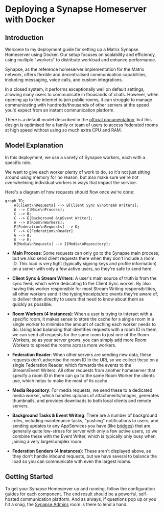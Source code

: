 # Deploying a Synapse Homeserver with Docker

## Introduction

Welcome to my deployment guide for setting up a Matrix Synapse Homeserver using Docker. Our setup focuses on scalability and efficiency, using multiple "workers" to distribute workload and enhance performance.

Synapse, as the reference homeserver implementation for the Matrix network, offers flexible and decentralised communication capabilities, including messaging, voice calls, and custom integrations.

In a closed system, it performs exceptionally well on default settings, allowing many users to communicate in thousands of chats. However, when opening up to the internet to join public rooms, it can struggle to manage communicating with hundreds/thousands of other servers at the speed you'd expect from an instant communication platform.

There is a default model described in the [official documentation](https://matrix-org.github.io/synapse/latest/workers.html), but this design is optimised for a family or team of users to access federated rooms at high speed without using so much extra CPU and RAM.

## Model Explanation

In this deployment, we use a variety of Synapse workers, each with a specific role.

We want to give each worker plenty of work to do, so it's not just sitting around using memory for no reason, but also make sure we're not overwhelming individual workers in ways that impact the service.

Here's a diagram of how requests should flow once we're done:

```mermaid
graph TD;
    A[Client\nRequests] --> B[Client Sync &\nStream Writers];
    A --> C[Main\nProcess];
    C --> B;
    C --> E[Background &\nEvent Writer];
    A --> D[Room\nWorkers];
    F[Federation\nRequests] --> D;
    F --> G[Federation\nReader]
    G --> B;
    G --> E;
    H[Media\nRequests] --> I[Media\nRepository];
```

- **Main Process**: Some requests can only go to the Synapse main process, but we also send client requests there when they don't include a room ID. This load is very light (typically signing keys and profile information) on a server with only a few active users, so they're safe to send here.

- **Client Sync & Stream Writers**: A user's main source of truth is from the sync feed, which we're dedicating to the Client Sync worker. By also having this worker responsible for most Stream Writing responsibilities, all other workers send it the typing/receipts/etc events they're aware of, to deliver them directly to users that need to know about them as quickly as possible.

- **Room Workers (4 Instances)**: When a user is trying to interact with a specific room, it makes sense to store the cache for a single room in a single worker to minimise the amount of caching each worker needs to do. Using load balancing that identifies requests with a room ID in them, we can send all requests for the same room to just one of the Room Workers, so as your server grows, you can simply add more Room Workers to spread the rooms across more workers.

- **Federation Reader**: When other servers are sending new data, these requests don't advertise the room ID in the URI, so we collect these on a single Federation Reader, which forwards the events to the Stream/Event Writers. All other requests from another homeserver that specify a room ID in them can go to the same Room Worker the clients use, which helps to make the most of its cache.

- **Media Repository**: For media requests, we send these to a dedicated media worker, which handles uploads of attachments/images, generates thumbnails, and provides downloads to both local clients and remote servers.

- **Background Tasks & Event Writing**: There are a number of background roles, including maintenance tasks, "pushing" notifications to users, and sending updates to any AppServices you have (like [bridges](https://matrix.org/ecosystem/bridges/)) that are generally quite low-stress for server with only a few active users, so we combine these with the Event Writer, which is typically only busy when joining a very large/complex room.

- **Federation Senders (4 Instances)**: These aren't displayed above, as they don't handle inbound requests, but we have several to balance the load so you can communicate with even the largest rooms.

## Getting Started

To get your Synapse Homeserver up and running, follow the configuration guides for each component. The end result should be a powerful, self-hosted communication platform. And as always, if questions pop up or you hit a snag, the [Synapse Admins](https://matrix.to/#/#synapse:matrix.org) room is there to lend a hand.
